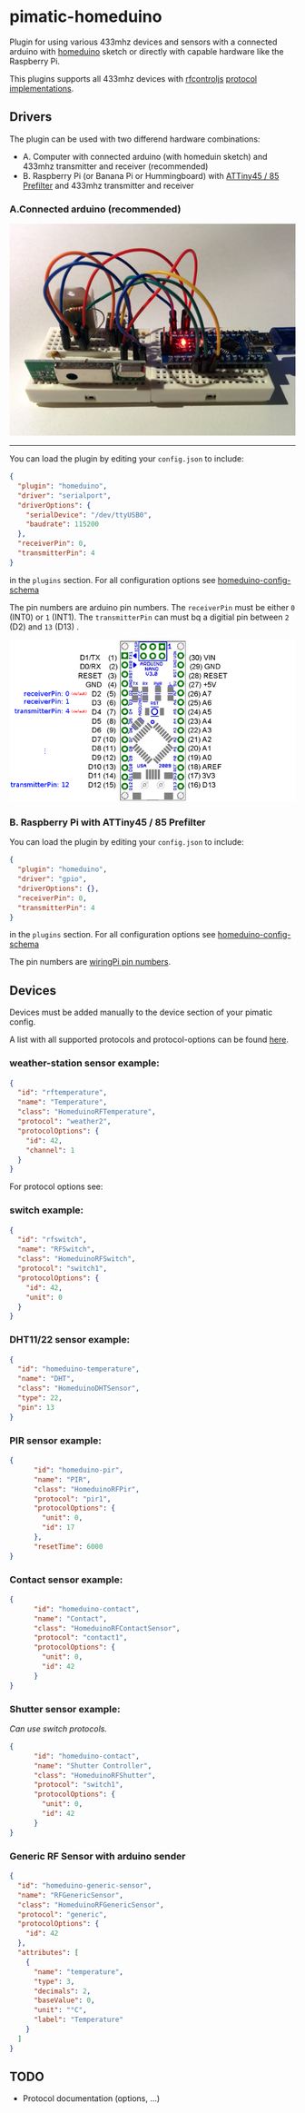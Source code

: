 pimatic-homeduino
=======================

Plugin for using various 433mhz devices and sensors with a connected arduino with 
[homeduino](https://github.com/pimatic/homeduino) sketch or directly with capable hardware like the Raspberry Pi.

This plugins supports all 433mhz devices with [rfcontroljs](https://github.com/pimatic/rfcontroljs) 
[protocol implementations](https://github.com/pimatic/rfcontroljs/blob/master/protocols.md).


Drivers
------

The plugin can be used with two differend hardware combinations:

*  A. Computer with connected arduino (with homeduin sketch) and 433mhz transmitter and receiver (recommended)
*  B. Raspberry Pi (or Banana Pi or Hummingboard) with [ATTiny45 / 85 Prefilter](https://github.com/pilight/pilight_firmware#pinout) and 433mhz transmitter and receiver


### A.Connected arduino (recommended)

![Hardware](hardware.jpg)  

-------------
You can load the plugin by editing your `config.json` to include:

```json
{
  "plugin": "homeduino",
  "driver": "serialport",
  "driverOptions": {
    "serialDevice": "/dev/ttyUSB0",
    "baudrate": 115200
  },
  "receiverPin": 0,
  "transmitterPin": 4
}
```

in the `plugins` section. For all configuration options see [homeduino-config-schema](homeduino-config-schema.coffee)

The pin numbers are arduino pin numbers. The `receiverPin` must be either `0` (INT0) or `1` (INT1).
The `transmitterPin` can must bq a digitial pin between `2` (D2) and `13` (D13) .

![nano-pins](pins-nano.png)


### B. Raspberry Pi with ATTiny45 / 85 Prefilter

You can load the plugin by editing your `config.json` to include:

```json
{
  "plugin": "homeduino",
  "driver": "gpio",
  "driverOptions": {},
  "receiverPin": 0,
  "transmitterPin": 4
}
```

in the `plugins` section. For all configuration options see [homeduino-config-schema](homeduino-config-schema.coffee)

The pin numbers are [wiringPi pin numbers](http://wiringpi.com/pins/).

Devices
------

Devices must be added manually to the device section of your pimatic config. 

A list with all supported protocols and protocol-options can be found [here](https://github.com/pimatic/rfcontroljs/blob/master/protocols.md).

### weather-station sensor example:

```json
{
  "id": "rftemperature",
  "name": "Temperature",
  "class": "HomeduinoRFTemperature",
  "protocol": "weather2",
  "protocolOptions": {
    "id": 42,
    "channel": 1
  }
}
```

For protocol options see: 

### switch example:

```json
{
  "id": "rfswitch",
  "name": "RFSwitch",
  "class": "HomeduinoRFSwitch",
  "protocol": "switch1",
  "protocolOptions": {
    "id": 42,
    "unit": 0
  }
}
```

### DHT11/22 sensor example:

```json
{
  "id": "homeduino-temperature",
  "name": "DHT",
  "class": "HomeduinoDHTSensor",
  "type": 22,
  "pin": 13
}
```

### PIR sensor example:

```json
{
      "id": "homeduino-pir",
      "name": "PIR",
      "class": "HomeduinoRFPir",
      "protocol": "pir1",
      "protocolOptions": {
        "unit": 0,
        "id": 17
      },
      "resetTime": 6000
}
```

### Contact sensor example:

```json
{
      "id": "homeduino-contact",
      "name": "Contact",
      "class": "HomeduinoRFContactSensor",
      "protocol": "contact1",
      "protocolOptions": {
        "unit": 0,
        "id": 42
      }
}
```


### Shutter sensor example:

*Can use switch protocols.*

```json
{
      "id": "homeduino-contact",
      "name": "Shutter Controller",
      "class": "HomeduinoRFShutter",
      "protocol": "switch1",
      "protocolOptions": {
        "unit": 0,
        "id": 42
      }
}
```


### Generic RF Sensor with arduino sender

```json
{
  "id": "homeduino-generic-sensor",
  "name": "RFGenericSensor",
  "class": "HomeduinoRFGenericSensor",
  "protocol": "generic",
  "protocolOptions": {
    "id": 42
  },
  "attributes": [
    {
      "name": "temperature",
      "type": 3,
      "decimals": 2,
      "baseValue": 0,
      "unit": "°C",
      "label": "Temperature"
    }
  ]
}
```


TODO
----

*  Protocol documentation (options, ...)
